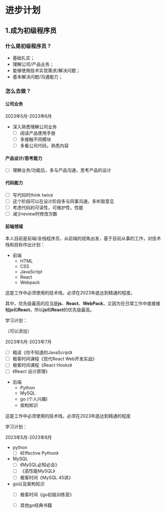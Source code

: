 # 进步计划
## 1.成为初级程序员
### 什么是初级程序员？
- 基础扎实；
- 理解公司/产品业务；
- 能够使用技术实现需求/解决问题；
- 基本解决问题/沟通能力；

### 怎么去做？
#### 公司业务
2023年5月-2023年6月
- 深入熟悉理解公司业务
  - [ ] 阅读产品使用手册
  - [ ] 多接触不同模块
  - [ ] 多看公司代码，熟悉内容
#### 产品设计/思考能力
- [ ] 理解业务/功能后，多与产品沟通，思考产品的设计
#### 代码能力
- [ ] 写代码时think twice
- [ ] 这个阶段可以在设计阶段多与同事沟通，多听取意见
- [ ] 考虑代码的可读性，可维护性，性能
- [ ] 减少review时修改次数
#### 前端领域
本人目前是前端/全栈程序员，从前端的视角出发，基于目前从事的工作，对技术栈和目标作出计划：
- 前端
  - HTML
  - CSS
  - JavaScript
  - React
  - Webpack

这是工作中必须使用的技术栈，必须在2023年底达到精通的程度。

其中，优先级最高的应当是**js**、**React**、**WebPack**，又因为在日常工作中直接接触**js**和**React**，所以**js**和**React**的优先级最高。

学习计划：

（可以添加）

2023年5月-2023年7月
- [ ] 精读《你不知道的JavaScript》
- [ ] 极客时间课程《现代React Web开发实战》
- [ ] 极客时间课程《React Hooks》
- [ ] 《React 设计原理》

- 后端
  - Python
  - MySQL
  - go (个人兴趣)
  - 架构知识

这是工作中必须使用的技术栈，必须在2023年底达到精通的程度

学习计划：

2023年5月-2023年8月
- python
  - [ ] 《Effective Python》
- MySQL
  - [ ] 《MySQL必知必会》
  - [ ] 《高性能MySQL》
  - [ ] 极客时间《MySQL 45讲》
- go以及架构知识
  - [ ] 极客时间《go初级训练营》
  - [ ] 其他go经典书籍

